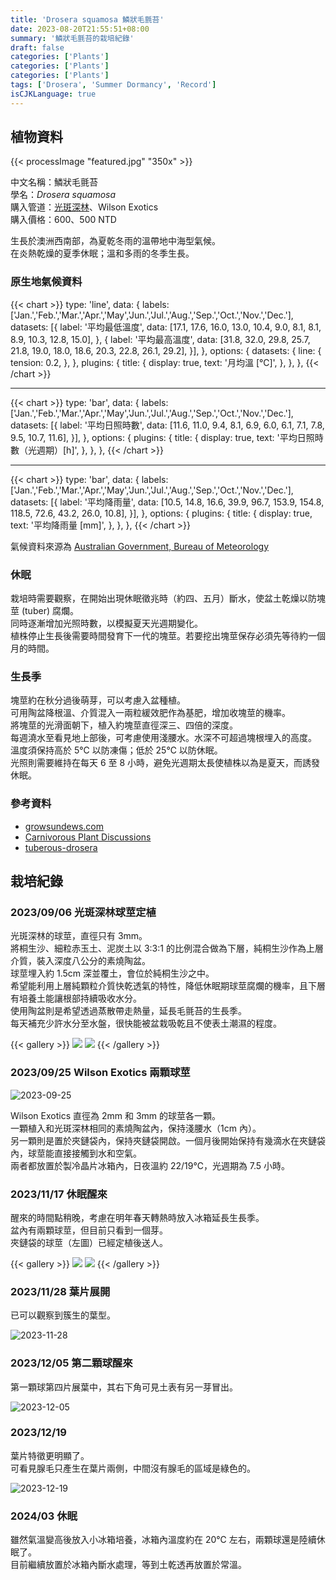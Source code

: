 ```yaml
---
title: 'Drosera squamosa 鱗狀毛氈苔'
date: 2023-08-20T21:55:51+08:00
summary: '鱗狀毛氈苔的栽培紀錄'
draft: false
categories: ['Plants']
categories: ['Plants']
categories: ['Plants']
tags: ['Drosera', 'Summer Dormancy', 'Record']
isCJKLanguage: true
---
```


## 植物資料

{{< processImage "featured.jpg" "350x" >}}

中文名稱：鱗狀毛氈苔  
學名：*Drosera squamosa*  
購入管道：[光斑深林](https://www.facebook.com/HearsayCarnivorousPlant)、Wilson Exotics  
購入價格：600、500 NTD

生長於澳洲西南部，為夏乾冬雨的溫帶地中海型氣候。  
在炎熱乾燥的夏季休眠；溫和多雨的冬季生長。

### 原生地氣候資料

{{< chart >}}
  type: 'line',
  data: {
    labels: ['Jan.','Feb.','Mar.','Apr.','May','Jun.','Jul.','Aug.','Sep.','Oct.','Nov.','Dec.'],
    datasets: [{
      label: '平均最低溫度',
      data: [17.1, 17.6, 16.0, 13.0, 10.4, 9.0, 8.1, 8.1, 8.9, 10.3, 12.8, 15.0],
    },
    {
      label: '平均最高溫度',
      data: [31.8, 32.0, 29.8, 25.7, 21.8, 19.0, 18.0, 18.6, 20.3, 22.8, 26.1, 29.2],
    }],
  },
  options: {
    datasets: {
      line: {
        tension: 0.2,
      },
    },
    plugins: {
      title: {
        display: true,
        text: '月均溫 [℃]',
      },
    },
  },
{{< /chart >}}

---

{{< chart >}}
  type: 'bar',
  data: {
    labels: ['Jan.','Feb.','Mar.','Apr.','May','Jun.','Jul.','Aug.','Sep.','Oct.','Nov.','Dec.'],
    datasets: [{
      label: '平均日照時數',
      data: [11.6, 11.0, 9.4, 8.1, 6.9, 6.0, 6.1, 7.1, 7.8, 9.5, 10.7, 11.6],
    }],
  },
  options: {
    plugins: {
      title: {
        display: true,
        text: '平均日照時數（光週期）[h]',
      },
    },
  },
{{< /chart >}}

---

{{< chart >}}
  type: 'bar',
  data: {
    labels: ['Jan.','Feb.','Mar.','Apr.','May','Jun.','Jul.','Aug.','Sep.','Oct.','Nov.','Dec.'],
    datasets: [{
      label: '平均降雨量',
      data: [10.5, 14.8, 16.6, 39.9, 96.7, 153.9, 154.8, 118.5, 72.6, 43.2, 26.0, 10.8],
    }],
  },
  options: {
    plugins: {
      title: {
        display: true,
        text: '平均降雨量 [mm]',
      },
    },
  },
{{< /chart >}}

氣候資料來源為 [Australian Government, Bureau of Meteorology](http://www.bom.gov.au/climate/averages/tables/cw_009021.shtml)

### 休眠

栽培時需要觀察，在開始出現休眠徵兆時（約四、五月）斷水，使盆土乾燥以防塊莖 (tuber) 腐爛。  
同時逐漸增加光照時數，以模擬夏天光週期變化。  
植株停止生長後需要時間發育下一代的塊莖。若要挖出塊莖保存必須先等待約一個月的時間。

### 生長季

塊莖約在秋分過後萌芽，可以考慮入盆種植。  
可用陶盆降根溫、介質混入一兩粒緩效肥作為基肥，增加收塊莖的機率。  
將塊莖的光滑面朝下，植入約塊莖直徑深三、四倍的深度。  
每週澆水至看見地上部後，可考慮使用淺腰水。水深不可超過塊根埋入的高度。  
溫度須保持高於 5℃ 以防凍傷；低於 25℃ 以防休眠。  
光照則需要維持在每天 6 至 8 小時，避免光週期太長使植株以為是夏天，而誘發休眠。

### 參考資料

- [growsundews.com](http://www.growsundews.com/Tuberous_drosera/Tuberous_drosera_growing_conditions.html)
- [Carnivorous Plant Discussions](https://terraforums.com/forums/threads/tuberous-drosera.137939/)
- [tuberous-drosera](http://www.tuberous-drosera.net/growseason.htm)

## 栽培紀錄

### 2023/09/06 光斑深林球莖定植

光斑深林的球莖，直徑只有 3mm。  
將桐生沙、細粒赤玉土、泥炭土以 3:3:1 的比例混合做為下層，純桐生沙作為上層介質，裝入深度八公分的素燒陶盆。  
球莖埋入約 1.5cm 深並覆土，會位於純桐生沙之中。  
希望能利用上層純顆粒介質快乾透氣的特性，降低休眠期球莖腐爛的機率，且下層有培養土能讓根部持續吸收水分。  
使用陶盆則是希望透過蒸散帶走熱量，延長毛氈苔的生長季。  
每天補充少許水分至水盤，很快能被盆栽吸乾且不使表土潮濕的程度。  

{{< gallery >}}
  <img src="./images/2023-09-06.jpg" class="grid-w50" />
  <img src="./images/2023-09-06(2).jpg" class="grid-w50" />
{{< /gallery >}}

### 2023/09/25 Wilson Exotics 兩顆球莖

![2023-09-25](./images/2023-09-25.jpg)

Wilson Exotics 直徑為 2mm 和 3mm 的球莖各一顆。  
一顆植入和光斑深林相同的素燒陶盆內，保持淺腰水（1cm 內）。  
另一顆則是置於夾鏈袋內，保持夾鏈袋開啟。一個月後開始保持有幾滴水在夾鏈袋內，球莖能直接接觸到水和空氣。  
兩者都放置於製冷晶片冰箱內，日夜溫約 22/19℃，光週期為 7.5 小時。  

### 2023/11/17 休眠醒來

醒來的時間點稍晚，考慮在明年春天轉熱時放入冰箱延長生長季。  
盆內有兩顆球莖，但目前只看到一個芽。  
夾鏈袋的球莖（左圖）已經定植後送人。  

{{< gallery >}}
  <img src="./images/2023-11-17(1).jpg" class="grid-w50">
  <img src="./images/2023-11-17(2).jpg" class="grid-w50">
{{< /gallery >}}

### 2023/11/28 葉片展開

已可以觀察到簇生的葉型。  

![2023-11-28](./images/2023-11-28.jpg)

### 2023/12/05 第二顆球醒來

第一顆球第四片展葉中，其右下角可見土表有另一芽冒出。  

![2023-12-05](./images/2023-12-05.jpg)

### 2023/12/19

葉片特徵更明顯了。  
可看見腺毛只產生在葉片兩側，中間沒有腺毛的區域是綠色的。  

![2023-12-19](./images/2023-12-19.jpg)

### 2024/03 休眠

雖然氣溫變高後放入小冰箱培養，冰箱內溫度約在 20℃ 左右，兩顆球還是陸續休眠了。  
目前繼續放置於冰箱內斷水處理，等到土乾透再放置於常溫。  
